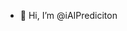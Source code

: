 - 👋 Hi, I’m @iAIPrediciton

<!---
iAIPrediciton/iAIPrediciton is a ✨ special ✨ repository because its `README.md` (this file) appears on your GitHub profile.
You can click the Preview link to take a look at your changes.
--->
